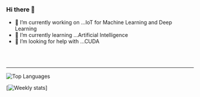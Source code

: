 ### Hi there 👋

- 🔭 I’m currently working on ...IoT for Machine Learning and Deep Learning
- 🌱 I’m currently learning ...Artificial Intelligence
- 🤔 I’m looking for help with ...CUDA

<br />
<br />

---


![Top Languages](https://github-readme-stats.vercel.app/api/top-langs/?username=dnlsyfq)

[![Weekly stats](https://github-readme-stats.vercel.app/api/wakatime?username=dnlsyfq)]
